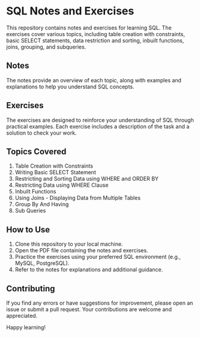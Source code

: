 # SQL Notes and Exercises

This repository contains notes and exercises for learning SQL. The exercises cover various topics, including table creation with constraints, basic SELECT statements, data restriction and sorting, inbuilt functions, joins, grouping, and subqueries.

## Notes

The notes provide an overview of each topic, along with examples and explanations to help you understand SQL concepts.

## Exercises

The exercises are designed to reinforce your understanding of SQL through practical examples. Each exercise includes a description of the task and a solution to check your work.

## Topics Covered

1. Table Creation with Constraints
2. Writing Basic SELECT Statement
3. Restricting and Sorting Data using WHERE and ORDER BY
4. Restricting Data using WHERE Clause
5. Inbuilt Functions
6. Using Joins - Displaying Data from Multiple Tables
7. Group By And Having
8. Sub Queries

## How to Use

1. Clone this repository to your local machine.
2. Open the PDF file containing the notes and exercises.
3. Practice the exercises using your preferred SQL environment (e.g., MySQL, PostgreSQL).
4. Refer to the notes for explanations and additional guidance.

## Contributing

If you find any errors or have suggestions for improvement, please open an issue or submit a pull request. Your contributions are welcome and appreciated.

Happy learning!
